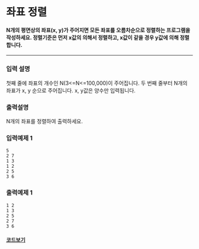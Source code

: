 # 좌표 정렬

#### N개의 평면상의 좌표(x, y)가 주어지면 모든 좌표를 오름차순으로 정렬하는 프로그램을 작성하세요. 정렬기준은 먼저 x값의 의해서 정렬하고, x값이 같을 경우 y값에 의해 정렬합니다.

---

### 입력 설명

첫째 줄에 좌표의 개수인 N(3<=N<=100,000)이 주어집니다.
두 번째 줄부터 N개의 좌표가 x, y 순으로 주어집니다. x, y값은 양수만 입력됩니다.

### 출력설명

N개의 좌표를 정렬하여 출력하세요.

### 입력예제 1

```
5
2 7
1 3
1 2
2 5
3 6
```

### 출력예제 1

```
1 2
1 3
2 5
2 7
3 6
```

#### [코드보기](./solution.js)
